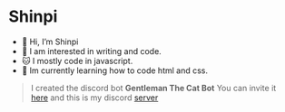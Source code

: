 # Shinpi

* 👋 Hi, I’m Shinpi
* 🤔 I am interested in writing and code.
* 🐱 I mostly code in javascript.
* 📖 Im currently learning how to code html and css.


> I created the discord bot **Gentleman The Cat Bot** You can invite it [here](https://discord.com/oauth2/authorize?client_id=870413726711435297&permissions=1103203134710&scope=bot%20applications.commands) and this is my discord [server](https://discord.gg/j3YamACwPu')
